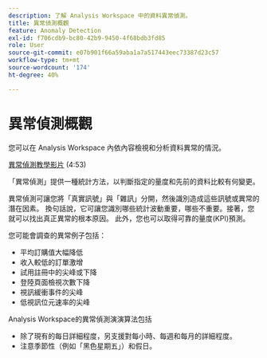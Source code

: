 ```yaml
---
description: 了解 Analysis Workspace 中的資料異常偵測。
title: 異常偵測概觀
feature: Anomaly Detection
exl-id: f706cdb9-bc80-42b9-9450-4f68bdb3fd85
role: User
source-git-commit: e07b901f66a59aba1a7a517443eec73387d23c57
workflow-type: tm+mt
source-wordcount: '174'
ht-degree: 40%

---
```


# 異常偵測概觀

您可以在 Analysis Workspace 內依內容檢視和分析資料異常的情況。

[異常偵測教學影片](https://experienceleague.adobe.com/docs/analytics-learn/tutorials/data-science/anomaly-detection-in-analysis-workspace.html) (4:53)

「異常偵測」提供一種統計方法，以判斷指定的量度和先前的資料比較有何變更。

異常偵測可讓您將「真實訊號」與「雜訊」分開，然後識別造成這些訊號或異常的潛在因素。 換句話說，它可讓您識別哪些統計波動重要，哪些不重要。接著，您就可以找出真正異常的根本原因。 此外，您也可以取得可靠的量度(KPI)預測。

您可能會調查的異常例子包括：

* 平均訂購值大幅降低
* 收入較低的訂單激增
* 試用註冊中的尖峰或下降
* 登陸頁面檢視次數下降
* 視訊緩衝事件的尖峰
* 低視訊位元速率的尖峰

Analysis Workspace的異常偵測演演算法包括

* 除了現有的每日詳細程度，另支援對每小時、每週和每月的詳細程度。
* 注意季節性（例如「黑色星期五」）和假日。
